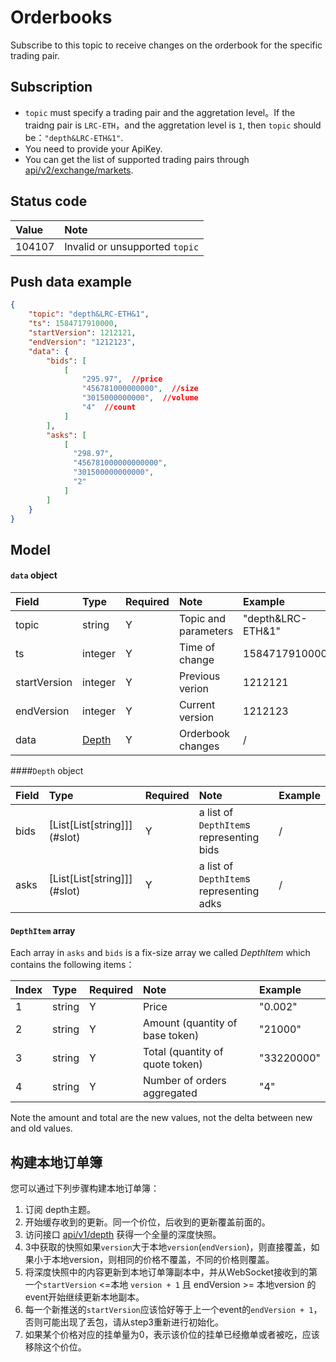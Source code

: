 # Orderbooks

Subscribe to this topic to receive changes on the orderbook for the specific trading pair.




## Subscription

- `topic` must specify a trading pair and the aggretation level。If the traidng pair is `LRC-ETH`，and the aggretation level is `1`, then `topic` should be：`"depth&LRC-ETH&1"`.
- You need to provide your ApiKey.
- You can get the list of supported trading pairs through [api/v2/exchange/markets](../dex_apis/getMarkets.md).



## Status code

| Value |                Note                 |
| :---- | :--------------------------------- |
| 104107 | Invalid or unsupported `topic`|

## Push data example

```json
{
    "topic": "depth&LRC-ETH&1",
    "ts": 1584717910000,
    "startVersion": 1212121,
    "endVersion": "1212123",
    "data": {
        "bids": [
            [
                "295.97",  //price
                "456781000000000",  //size
                "3015000000000",  //volume
                "4"  //count
            ]
        ],
        "asks": [
            [
              "298.97",
              "456781000000000000",
              "301500000000000",
              "2"
            ]
        ]
    }
}
```

## Model

#### `data` object

|     Field     |      Type       | Required |         Note         |       Example        |
| :---------- | :------------- | :------ | :------------------ | :--------------- |
|    topic     |     string      |    Y    |   Topic and parameters   | "depth&LRC-ETH&1" |
|      ts      |     integer     |    Y    |       Time of change       |   1584717910000   |
| startVersion |     integer     |    Y    | Previous verion |      1212121      |
|  endVersion  |     integer     |    Y    | Current version |      1212123      |
|     data     | [Depth](#depth) |    Y    |        Orderbook changes     |         /         |

####<span id="depth">`Depth` object</span>

| Field | Type                           | Required | Note     | Example |
| :---- | :------------------------------ | :-------- | :-------- | :---- |
| bids | [List\[List\[string\]]](#slot) | Y       | a list of `DepthItem`s representing bids | /    |
| asks | [List\[List\[string\]]](#slot) | Y       | a list of `DepthItem`s representing adks| /    |

#### <span id = "slot">`DepthItem` array</span>

Each array in `asks` and `bids` is a fix-size array we called *DepthItem* which contains the following items：

| Index  | Type   | Required | Note           | Example       |
| :------ | :------ | :-------- | :-------------- | :---------- |
|    1     | string | Y       | Price           | "0.002"    |
|    2     | string | Y       | Amount (quantity of base token)         | "21000"    |
|    3     | string | Y       | Total (quantity of quote token)    | "33220000" |
|    4     | string | Y       | Number of orders aggregated | "4"        |

Note the amount and total are the new values, not the delta between new and old values.


## 构建本地订单簿

您可以通过下列步骤构建本地订单簿：

1. 订阅 depth主题。
2. 开始缓存收到的更新。同一个价位，后收到的更新覆盖前面的。
3. 访问接口 [api/v1/depth](../dex_apis/getDepth.md) 获得一个全量的深度快照。
4. 3中获取的快照如果`version`大于本地`version`(`endVersion`)，则直接覆盖，如果小于本地version，则相同的价格不覆盖，不同的价格则覆盖。
5. 将深度快照中的内容更新到本地订单簿副本中，并从WebSocket接收到的第一个`startVersion` <=本地 `version + 1` 且 endVersion >= 本地version 的event开始继续更新本地副本。
6. 每一个新推送的`startVersion`应该恰好等于上一个event的`endVersion + 1`，否则可能出现了丢包，请从step3重新进行初始化。
7. 如果某个价格对应的挂单量为0，表示该价位的挂单已经撤单或者被吃，应该移除这个价位。